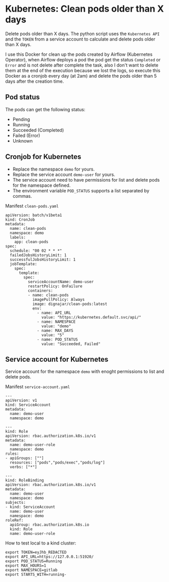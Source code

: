 # Kubernetes: Clean pods older than X days
Delete pods older than X days. The python script uses the `Kubernetes API` and the `TOKEN` from a service account to calculate and delete pods older than X days.

I use this Docker for clean up the pods created by Airflow (Kubernetes Operator), when Airflow deploys a pod the pod get the status `Completed` or `Error` and is not delete after complete the task, also I don't want to delete them at the end of the execution because we lost the logs, so execute this Docker as a cronjob every day (at 2am) and delete the pods older than 5 days after the creation time.

## Pod status
The pods can get the following status:
- Pending
- Running
- Succeeded (Completed)
- Failed (Error)
- Unknown

## Cronjob for Kubernetes
- Replace the namespace `demo` for yours.
- Replace the service account `demo-user` for yours.
- The service account need to have permissions for list and delete pods for the namespace defined.
- The environment variable `POD_STATUS` supports a list separated by commas.

Manifest `clean-pods.yaml`
```
apiVersion: batch/v1beta1
kind: CronJob
metadata:
  name: clean-pods
  namespace: demo
  labels:
    app: clean-pods
spec:
  schedule: "00 02 * * *"
  failedJobsHistoryLimit: 1
  successfulJobsHistoryLimit: 1
  jobTemplate:
    spec:
      template:
        spec:
          serviceAccountName: demo-user
          restartPolicy: OnFailure
          containers:
          - name: clean-pods
            imagePullPolicy: Always
            image: dignajar/clean-pods:latest
            env:
              - name: API_URL
                value: "https://kubernetes.default.svc/api/"
              - name: NAMESPACE
                value: "demo"
              - name: MAX_DAYS
                value: "5"
              - name: POD_STATUS
                value: "Succeeded, Failed"
```

## Service account for Kubernetes
Service account for the namespace `demo` with enoght permissions to list and delete pods.

Manifest `service-account.yaml`
```
---
apiVersion: v1
kind: ServiceAccount
metadata:
  name: demo-user
  namespace: demo

---
kind: Role
apiVersion: rbac.authorization.k8s.io/v1
metadata:
  name: demo-user-role
  namespace: demo
rules:
- apiGroups: [""]
  resources: ["pods","pods/exec","pods/log"]
  verbs: ["*"]

---
kind: RoleBinding
apiVersion: rbac.authorization.k8s.io/v1
metadata:
  name: demo-user
  namespace: demo
subjects:
- kind: ServiceAccount
  name: demo-user
  namespace: demo
roleRef:
  apiGroup: rbac.authorization.k8s.io
  kind: Role
  name: demo-user-role
```

How to test local to a kind cluster:
```
export TOKEN=eyJhb_REDACTED
export API_URL=https://127.0.0.1:51920/
export POD_STATUS=Running
export MAX_HOURS=1
export NAMESPACE=gitlab
export STARTS_WITH=running-
```
